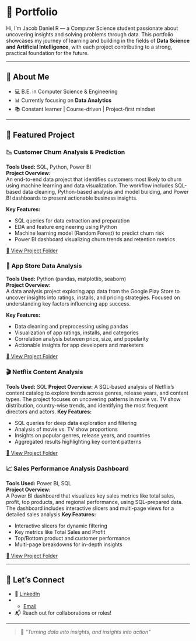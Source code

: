 # 📁 Portfolio

Hi, I’m Jacob Daniel R — a Computer Science student passionate about uncovering insights and solving problems through data. This portfolio showcases my journey of learning and building in the fields of **Data Science and Artificial Intelligence**, with each project contributing to a strong, practical foundation for the future.

---

## 🎯 About Me

- 💻 B.E. in Computer Science & Engineering 
- 📊 Currently focusing on **Data Analytics** 
- 📚 Constant learner | Course-driven | Project-first mindset  

---

## 📂 Featured Project

### 📉 Customer Churn Analysis & Prediction

**Tools Used:** SQL, Python, Power BI  
**Project Overview:**  
An end-to-end data project that identifies customers most likely to churn using machine learning and data visualization. The workflow includes SQL-based data cleaning, Python-based analysis and model building, and Power BI dashboards to present actionable business insights.  

**Key Features:**  
- SQL queries for data extraction and preparation  
- EDA and feature engineering using Python  
- Machine learning model (Random Forest) to predict churn risk  
- Power BI dashboard visualizing churn trends and retention metrics  

[🔗 View Project Folder](./Customer-Churn-Analysis-&-Prediction)

### 📱 App Store Data Analysis  

**Tools Used:** Python (pandas, matplotlib, seaborn)  
**Project Overview:**  
A data analysis project exploring app data from the Google Play Store to uncover insights into ratings, installs, and pricing strategies. Focused on understanding key factors influencing app success.  

**Key Features:**  
- Data cleaning and preprocessing using pandas  
- Visualization of app ratings, installs, and categories  
- Correlation analysis between price, size, and popularity  
- Actionable insights for app developers and marketers  

[🔗 View Project Folder](./App-Store-Data-Analysis)

### 🎬 Netflix Content Analysis

**Tools Used:** SQL
**Project Overview:**
A SQL-based analysis of Netflix’s content catalog to explore trends across genres, release years, and content types. The project focuses on uncovering patterns in movie vs. TV show distribution, country-wise trends, and identifying the most frequent directors and actors.
**Key Features:**
- SQL queries for deep data exploration and filtering
- Analysis of movie vs. TV show proportions
- Insights on popular genres, release years, and countries
- Aggregated results highlighting key content patterns

[🔗 View Project Folder](./Netflix-Data-Analysis-(SQL))

### 📈 Sales Performance Analysis Dashboard

**Tools Used:** Power BI, SQL  
**Project Overview:**  
A Power BI dashboard that visualizes key sales metrics like total sales, profit, top products, and regional performance, using SQL-prepared data. The dashboard includes interactive slicers and multi-page views for a detailed sales analysis
**Key Features:**
- Interactive slicers for dynamic filtering
- Key metrics like Total Sales and Profit
- Top/Bottom product and customer performance
- Multi-page breakdowns for in-depth insights

[🔗 View Project Folder](./Sales-Performance-Analysis)

---

## 🤝 Let’s Connect

- 🔗 [LinkedIn](https://www.linkedin.com/in/jacobdanielr)
- - [Email](mailto:jacobdanielr82@gmail.com)
- 📬 Reach out for collaborations or roles!

---

> 💬 *"Turning data into insights, and insights into action"*
